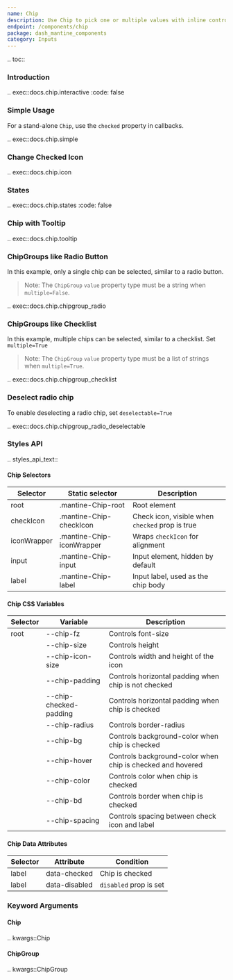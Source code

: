 ```yaml
---
name: Chip
description: Use Chip to pick one or multiple values with inline controls
endpoint: /components/chip
package: dash_mantine_components
category: Inputs
---
```


.. toc::

### Introduction

.. exec::docs.chip.interactive
    :code: false

### Simple Usage

For a stand-alone `Chip`, use the `checked` property in callbacks.

.. exec::docs.chip.simple


### Change Checked Icon

.. exec::docs.chip.icon



### States

.. exec::docs.chip.states
    :code: false


### Chip with Tooltip

.. exec::docs.chip.tooltip


### ChipGroups like Radio Button

In this example, only a single chip can be selected, similar to a radio button. 

> Note:  The  `ChipGroup` `value` property type must be a string when `multiple=False`.

.. exec::docs.chip.chipgroup_radio


### ChipGroups like Checklist

In this example,  multiple chips can be selected, similar to a checklist.  Set `multiple=True`

> Note: The  `ChipGroup` `value` property type must be a list of strings when `multiple=True`.

.. exec::docs.chip.chipgroup_checklist

### Deselect radio chip

To enable deselecting a radio chip, set `deselectable=True`


.. exec::docs.chip.chipgroup_radio_deselectable

### Styles API

.. styles_api_text::

#### Chip Selectors

| Selector    | Static selector              | Description                               |
|-------------|------------------------------|-------------------------------------------|
| root        | .mantine-Chip-root            | Root element                              |
| checkIcon   | .mantine-Chip-checkIcon       | Check icon, visible when `checked` prop is true |
| iconWrapper | .mantine-Chip-iconWrapper     | Wraps `checkIcon` for alignment           |
| input       | .mantine-Chip-input           | Input element, hidden by default          |
| label       | .mantine-Chip-label           | Input label, used as the chip body        |

#### Chip CSS Variables

| Selector | Variable                  | Description                                          |
|----------|---------------------------|------------------------------------------------------|
| root     | --chip-fz                  | Controls font-size                                   |
|          | --chip-size                | Controls height                                      |
|          | --chip-icon-size           | Controls width and height of the icon                |
|          | --chip-padding             | Controls horizontal padding when chip is not checked |
|          | --chip-checked-padding     | Controls horizontal padding when chip is checked     |
|          | --chip-radius              | Controls border-radius                               |
|          | --chip-bg                  | Controls background-color when chip is checked       |
|          | --chip-hover               | Controls background-color when chip is checked and hovered |
|          | --chip-color               | Controls color when chip is checked                  |
|          | --chip-bd                  | Controls border when chip is checked                 |
|          | --chip-spacing             | Controls spacing between check icon and label        |

#### Chip Data Attributes

| Selector | Attribute      | Condition                |
|----------|----------------|--------------------------|
| label    | data-checked    | Chip is checked          |
| label    | data-disabled   | `disabled` prop is set   |



### Keyword Arguments

#### Chip

.. kwargs::Chip

#### ChipGroup

.. kwargs::ChipGroup
